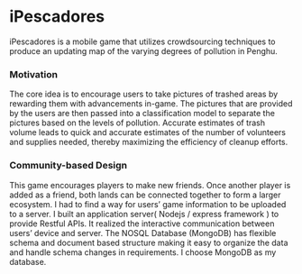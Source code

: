 # iPescadores

iPescadores is a mobile game that utilizes crowdsourcing techniques to produce an updating map of the varying degrees of pollution in Penghu. 

### Motivation
The core idea is to encourage users to take pictures of trashed areas by rewarding them with advancements in-game.
The pictures that are provided by the users are then passed into a classification model to separate the pictures based on the levels of pollution.
Accurate estimates of trash volume leads to quick and accurate estimates of the number of volunteers and supplies needed, thereby maximizing the efficiency of cleanup efforts.

### Community-based Design
This game encourages players to make new friends. Once another player is added as a friend, both lands can be connected together to form a larger ecosystem.
I had to find a way for users’ game information to be uploaded to a server. I built an application server( Nodejs / express framework ) to provide Restful APIs. 
It realized the interactive communication between users’ device and server. 
The NOSQL Database (MongoDB) has flexible schema and document based structure making it easy to organize the data and handle schema changes in requirements. 
I choose MongoDB as my database.
